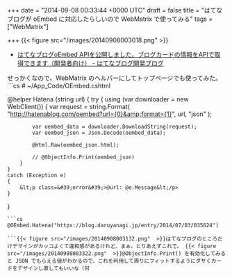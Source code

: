 
+++
date = "2014-09-08 00:33:44 +0000 UTC"
draft = false
title = "はてなブログが oEmbed に対応したらしいので WebMatrix で使ってみる"
tags = ["WebMatrix"]

+++
{{< figure src="/images/20140908003018.png"  >}}<br/>


<ul>
<li><a href="http://staff.hatenablog.com/entry/2014/09/03/153938">はてなブログoEmbed APIを公開しました。ブログカードの情報をAPIで取得できます（開発者向け） - はてなブログ開発ブログ</a></li>
</ul>せっかくなので、WebMatrix のヘルパーにしてトップページでも使ってみた。
```cs
# ~/App_Code/OEmbed.cshtml

@helper Hatena (string url) {
    try
    {
        using (var downloader = new WebClient())
        {
            var request = string.Format(
                "http://hatenablog.com/oembed?url={0}&amp;format={1}",
                url, "json"
            );

            var oembed_data = downloader.DownloadString(request);
            var oembed_json = Json.Decode(oembed_data);

            @Html.Raw(oembed_json.html);

            // @ObjectInfo.Print(oembed_json)
        }
    }
    catch (Exception e)
    {
        &lt;p class=&#39;error&#39;>@url: @e.Message&lt;/p>
    }
}

```使い方はこんな感じ。ちゃんと運用するなら WebCache とか使って少し高速化してみるのもいいかもしれない。
```cs
@OEmbed.Hatena("https://blog.daruyanagi.jp/entry/2014/07/03/035624")

```{{< figure src="/images/20140908003132.png"  >}}はてなブログのところだけデザインがカッコよくて違和感があるけれど、まぁ、とりあえずこれで。 {{< figure src="/images/20140908003322.png"  >}}@ObjectInfo.Print() を有効化してみると JSON でもらえる値がわかるので、これを利用して周りにフィットするようにダサくカードをデザインし直してもいいな（何


